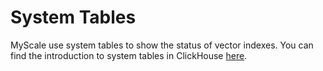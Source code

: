 # System Tables

MyScale use system tables to show the status of vector indexes. You can find the introduction to system tables in ClickHouse [here](https://clickhouse.com/docs/en/operations/system-tables).
